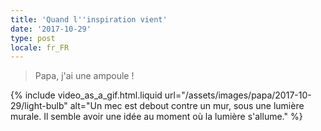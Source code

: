 ```yaml
---
title: 'Quand l''inspiration vient'
date: '2017-10-29'
type: post
locale: fr_FR
---
```


> Papa, j'ai une ampoule !

{% include video_as_a_gif.html.liquid
url="/assets/images/papa/2017-10-29/light-bulb"
alt="Un mec est debout contre un mur, sous une lumière murale. Il semble avoir une idée au moment où la lumière s'allume."
%}
